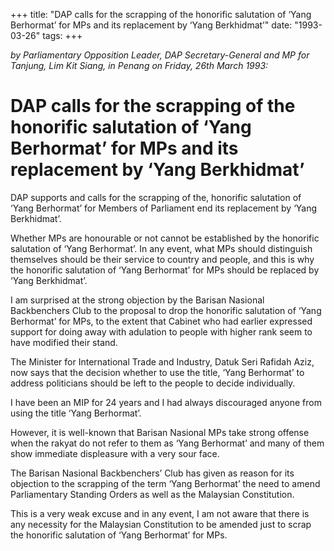 +++ 
title: "DAP calls for the scrapping of the honorific salutation of ‘Yang Berhormat’ for MPs and its replacement by ‘Yang Berkhidmat’"
date: "1993-03-26"
tags:
+++

_by Parliamentary Opposition Leader, DAP Secretary-General and MP for Tanjung, Lim Kit Siang, in Penang on Friday, 26th March 1993:_

# DAP calls for the scrapping of the honorific salutation of ‘Yang Berhormat’ for MPs and its replacement by ‘Yang Berkhidmat’

DAP supports and calls for the scrapping of the, honorific salutation of ‘Yang Berhormat’ for Members of Parliament end its replacement by ‘Yang Berkhidmat’.</u>

Whether MPs are honourable or not cannot be established by the honorific salutation of ‘Yang Berhormat’. In any event, what MPs should distinguish themselves should be their service to country and people, and this is why the honorific salutation of ‘Yang Berhormat’ for MPs should be replaced by ‘Yang Berkhidmat’.

I am surprised at the strong objection by the Barisan Nasional Backbenchers Club to the proposal to drop the honorific salutation of ‘Yang Berhormat’ for MPs, to the extent that Cabinet who had earlier expressed support for doing away with adulation to people with higher rank seem to have modified their stand.

The Minister for International Trade and Industry, Datuk Seri Rafidah Aziz, now says that the decision whether to use the title, ‘Yang Berhormat’ to address politicians should be left to the people to decide individually.

I have been an MIP for 24 years and I had always discouraged anyone from using the title ‘Yang Berhormat’.

However, it is well-known that Barisan Nasional MPs take strong offense when the rakyat do not refer to them as ‘Yang Berhormat’ and many of them show immediate displeasure with a very sour face.

The Barisan Nasional Backbenchers’ Club has given as reason for its objection to the scrapping of the term ‘Yang Berhormat’ the need to amend Parliamentary Standing Orders as well as the Malaysian Constitution.

This is a very weak excuse and in any event, I am not aware that there is any necessity for the Malaysian Constitution to be amended just to scrap the honorific salutation of ‘Yang Berhormat’ for MPs.
 
